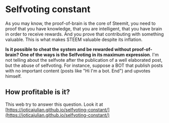 # Selfvoting constant
As you may know, the proof-of-brain is the core of Steemit, you need to proof that you have knowledge, that you are intelligent, that you have brain in order to receive rewards. And you prove that contributing with something valuable. This is what makes STEEM valuable despite its inflation.

**Is it possible to cheat the system and be rewarded without proof-of-brain? One of the ways is the Selfvoting in its maximum expression**. I'm not telling about the selfvote after the publication of a well elaborated post, but the abuse of selfvoting. For instance, suppose a BOT that publish posts with no important content (posts like "Hi I'm a bot. End") and upvotes himself. 

## How profitable is it?
This web try to answer this question. Look it at [https://joticajulian.github.io/selfvoting-constant/](https://joticajulian.github.io/selfvoting-constant/)
